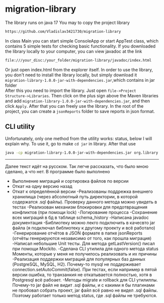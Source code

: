 ﻿# migration-library
The library runs on java 17
You may to copy the project library
```bash
https://github.com/Vladislav3421730/migration-library
```
In class Main you can start simple ConsoleApp or start AppTest class, which contains 5 simple tests for checking basic functionality.
If you downloaded the library locally to your computer, you can view javadoc at the link
```bash
file:///your_disc:/your_folder/migration-library/javadoc/index.html
```
Or just open index.html from the explorer itself.
In order to use the library, you don't need to install the library locally, but simply download it `migration-library-1.0.0-jar-with-dependencies.jar`,which contains in jar folder <br>
After this you need to import the library. Just open `file->Project Structure->Libraries`. Then click on the plus sign above the Maven libraries and add  `migration-library-1.0.0-jar-with-dependencies.jar`, and then click `Apply`. After that you can freely use the library. In the root of the project, you can create a `jsonReports` folder to save reports in json format. 
## CLI utility
Unfortunately, only one method from the utility works: status, below I will explain why. To use it, go to make `cd jar` in library. After that use
```bash
java -cp migration-library-1.0.0-jar-with-dependencies.jar org.library.CLI status
```
---
Далее текст идёт на русском. Так легче рассказать, что было мною сделано, а что нет. В программе было выполнено<br>
* Выполнение миграций и сортировка файлов по версии
* Откат на одну версию назад
* Откат к определённой версии
-Реализованы поддрежка внешнего хранилища (через абсолютный путь директории, в которой содержатся .sql файлы). Проверку данного метода можно увидеть в тестах
-Реализован механизм блокировки для предотвращения конфликтов (при помощи lock)
-Логирование процесса
-Сохранение всех миграций в бд в таблице schema_history
-Написана javadoc документация
-Библиотеку можно лекго подключить в качесвто jar файла (я подключал библиотеку к другому проекту и всё работало)
-Генерирование отчётов в JSON формате в папке jsonReports (отчёты генерируются независимо от того, как прошла миграция)
-Написал небольшие Unit тесты. Для метода getLastVersion() писал при помощи Mockito.
-Сделана CLI утилила для одного метода status
Моменты, которые у меня не получилось реализовать и их причины
-Реализация поддержки миграций для популярных баз данных (PostgreSQL, MySQL, H2).
Почему-то mysql не поддерживает  connection.setAutoCommit(false). При тестах, если например в пятой версии ошибка, то транзанкия не откатывается полностью, хотя в Postgresql всё рабоает.
-Методы migrate и rollback для CLI утилиллы. Почему-то jar файл не видит .sql файлы, и с какими я бы плагинами не пробовал собрать проект, jar файл всё равно не видел .sql файлы.
Поэтому работает только метод status, где .sql файлы не требуются.
